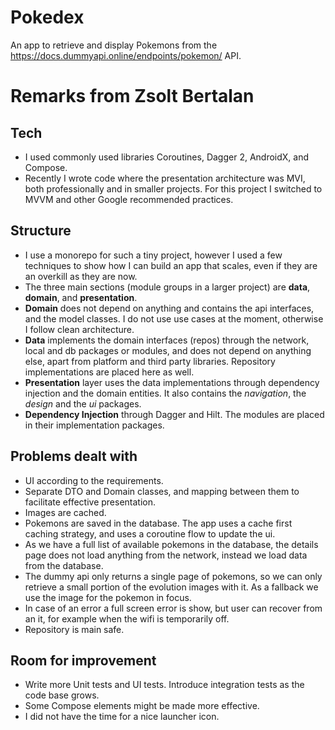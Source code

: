 # Pokedex

An app to retrieve and display Pokemons from the https://docs.dummyapi.online/endpoints/pokemon/ API.

# Remarks from Zsolt Bertalan

## Tech

* I used commonly used libraries Coroutines, Dagger 2, AndroidX, and Compose.
* Recently I wrote code where the presentation architecture was MVI, both professionally and in smaller projects. For 
  this project I switched to MVVM and other Google recommended practices.

## Structure

* I use a monorepo for such a tiny project, however I used a few techniques to show how I can build an app that
  scales, even if they are an overkill as they are now.
* The three main sections (module groups in a larger project) are **data**, **domain**, and **presentation**.
* **Domain** does not depend on anything and contains the api interfaces, and the model classes. I do not use use 
  cases at the moment, otherwise I follow clean architecture.
* **Data** implements the domain interfaces (repos) through the network, local and db packages or modules, and does not
  depend on anything else, apart from platform and third party libraries. Repository implementations are placed here 
  as well.
* **Presentation** layer uses the data implementations through dependency injection and the domain entities. It also contains the *navigation*, the *design* and the *ui* packages. 
* **Dependency Injection** through Dagger and Hilt. The modules are placed in their implementation packages.

## Problems dealt with

* UI according to the requirements.
* Separate DTO and Domain classes, and mapping between them to facilitate effective presentation.
* Images are cached.
* Pokemons are saved in the database. The app uses a cache first caching strategy, and uses a coroutine flow to 
  update the ui.
* As we have a full list of available pokemons in the database, the details page does not load anything from the 
  network, instead we load data from the database.
* The dummy api only returns a single page of pokemons, so we can only retrieve a small portion of the evolution 
  images with it. As a fallback we use the image for the pokemon in focus.
* In case of an error a full screen error is show, but user can recover from an it, for example when the wifi is 
  temporarily off.
* Repository is main safe.

## Room for improvement

* Write more Unit tests and UI tests. Introduce integration tests as the code base grows.
* Some Compose elements might be made more effective.
* I did not have the time for a nice launcher icon.
